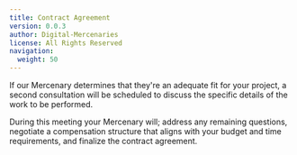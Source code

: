 ```yaml
---
title: Contract Agreement
version: 0.0.3
author: Digital-Mercenaries
license: All Rights Reserved
navigation:
  weight: 50
---
```



If our Mercenary determines that they're an adequate fit for your project, a
second consultation will be scheduled to discuss the specific details of the
work to be performed.

During this meeting your Mercenary will; address any remaining questions,
negotiate a compensation structure that aligns with your budget and time
requirements, and finalize the contract agreement.

